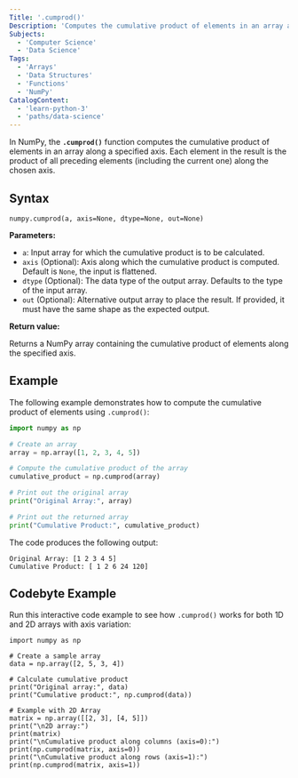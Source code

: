 ```yaml
---
Title: '.cumprod()'
Description: 'Computes the cumulative product of elements in an array along a specified axis.'
Subjects:
  - 'Computer Science'
  - 'Data Science'
Tags:
  - 'Arrays'
  - 'Data Structures'
  - 'Functions'
  - 'NumPy'
CatalogContent:
  - 'learn-python-3'
  - 'paths/data-science'
---
```


In NumPy, the **`.cumprod()`** function computes the cumulative product of elements in an array along a specified axis. Each element in the result is the product of all preceding elements (including the current one) along the chosen axis.

## Syntax

```pseudo
numpy.cumprod(a, axis=None, dtype=None, out=None)
```

**Parameters:**

- `a`: Input array for which the cumulative product is to be calculated.
- `axis` (Optional): Axis along which the cumulative product is computed. Default is `None`, the input is flattened.
- `dtype` (Optional): The data type of the output array. Defaults to the type of the input array.
- `out` (Optional): Alternative output array to place the result. If provided, it must have the same shape as the expected output.

**Return value:**

Returns a NumPy array containing the cumulative product of elements along the specified axis.

## Example

The following example demonstrates how to compute the cumulative product of elements using `.cumprod()`:

```py
import numpy as np

# Create an array
array = np.array([1, 2, 3, 4, 5])

# Compute the cumulative product of the array
cumulative_product = np.cumprod(array)

# Print out the original array
print("Original Array:", array)

# Print out the returned array
print("Cumulative Product:", cumulative_product)
```

The code produces the following output:

```shell
Original Array: [1 2 3 4 5]
Cumulative Product: [ 1 2 6 24 120]
```

## Codebyte Example

Run this interactive code example to see how `.cumprod()` works for both 1D and 2D arrays with axis variation:

```codebyte/python
import numpy as np

# Create a sample array
data = np.array([2, 5, 3, 4])

# Calculate cumulative product
print("Original array:", data)
print("Cumulative product:", np.cumprod(data))

# Example with 2D Array
matrix = np.array([[2, 3], [4, 5]])
print("\n2D array:")
print(matrix)
print("\nCumulative product along columns (axis=0):")
print(np.cumprod(matrix, axis=0))
print("\nCumulative product along rows (axis=1):")
print(np.cumprod(matrix, axis=1))
```
